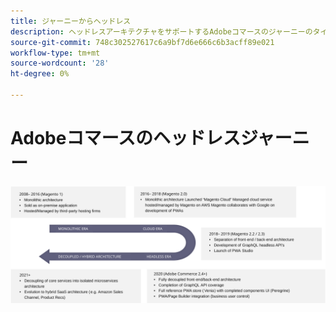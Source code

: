 ```yaml
---
title: ジャーニーからヘッドレス
description: ヘッドレスアーキテクチャをサポートするAdobeコマースのジャーニーのタイムラインを確認します。
source-git-commit: 748c302527617c6a9bf7d6e666c6b3acff89e021
workflow-type: tm+mt
source-wordcount: '28'
ht-degree: 0%

---
```



# Adobeコマースのヘッドレスジャーニー

![Adobeコマースのヘッドレスアーキテクチャへのジャーニーのタイムライン](../../../assets/playbooks/journey-to-headless.svg)
